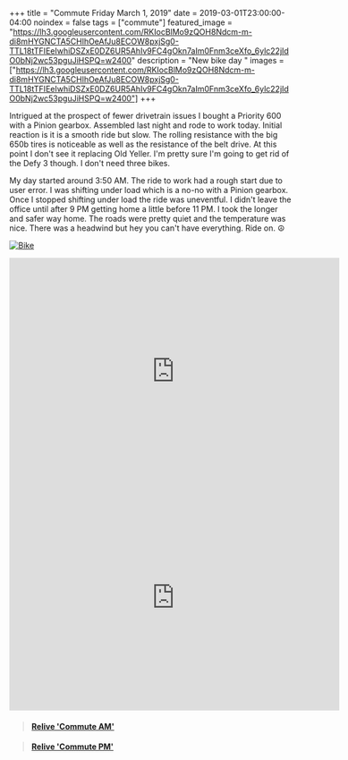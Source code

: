+++
title =  "Commute Friday March 1, 2019"
date = 2019-03-01T23:00:00-04:00
noindex = false
tags = ["commute"]
featured_image = "https://lh3.googleusercontent.com/RKIocBlMo9zQOH8Ndcm-m-di8mHYGNCTA5CHlhOeAfJu8ECOW8pxjSg0-TTL18tTFIEeIwhiDSZxE0DZ6UR5AhIv9FC4gOkn7aIm0Fnm3ceXfo_6ylc22jIdO0bNj2wc53pguJiHSPQ=w2400"
description = "New bike day "
images = ["https://lh3.googleusercontent.com/RKIocBlMo9zQOH8Ndcm-m-di8mHYGNCTA5CHlhOeAfJu8ECOW8pxjSg0-TTL18tTFIEeIwhiDSZxE0DZ6UR5AhIv9FC4gOkn7aIm0Fnm3ceXfo_6ylc22jIdO0bNj2wc53pguJiHSPQ=w2400"]
+++

Intrigued at the prospect of fewer drivetrain issues I bought a Priority 600 with a Pinion gearbox. Assembled last night and rode to work today. Initial reaction is it is a smooth ride but slow. The rolling resistance with the big 650b tires is noticeable as well as the resistance of the belt drive. At this point I don't see it replacing Old Yeller. I'm pretty sure I'm going to get rid of the Defy 3 though. I don't need three bikes.

My day started around 3:50 AM. The ride to work had a rough start due to user error. I was shifting under load which is a no-no with a Pinion gearbox. Once I stopped shifting under load the ride was uneventful. I didn't leave the office until after 9 PM getting home a little before 11 PM. I took the longer and safer way home. The roads were pretty quiet and the temperature was nice. There was a headwind but hey you can't have everything. Ride on. ☮

[![Bike](https://lh3.googleusercontent.com/Cz2BO07a4dcv6FxXGzlePov9Y1V9dlQm0kHJEhd-xtkm7msj_x-75k70jvyf4btQrmtH4V8nSzWfYw2V6sJhH8KmEj6kPJia9M_Wt7i2tvAU6mzMrnATpRQQ6givE8V4zaU0a1MhsNM=w2400)](https://lh3.googleusercontent.com/Cz2BO07a4dcv6FxXGzlePov9Y1V9dlQm0kHJEhd-xtkm7msj_x-75k70jvyf4btQrmtH4V8nSzWfYw2V6sJhH8KmEj6kPJia9M_Wt7i2tvAU6mzMrnATpRQQ6givE8V4zaU0a1MhsNM=w2400)


<iframe height='405' width='590' frameborder='0' allowtransparency='true' scrolling='no' src='https://www.strava.com/activities/2183353870/embed/3a2cbac47a646ff6cf2377773ee2a735ee940f42'></iframe>


<iframe height='405' width='590' frameborder='0' allowtransparency='true' scrolling='no' src='https://www.strava.com/activities/2184855184/embed/cefe0b5760cb23ae017a499f311e6e4a3f0b2834'></iframe>

<blockquote class="embedly-card" data-card-controls="0" data-card-key="f1631a41cb254ca5b035dc5747a5bd75"><h4><a href="https://www.relive.cc/view/2183353870?r=embed-site">Relive 'Commute AM'</a></h4></blockquote>
        <script async src="https://cdn.embedly.com/widgets/platform.js" charset="UTF-8"></script>

<blockquote class="embedly-card" data-card-controls="0" data-card-key="f1631a41cb254ca5b035dc5747a5bd75"><h4><a href="https://www.relive.cc/view/2184855184?r=embed-site">Relive 'Commute PM'</a></h4></blockquote>
        <script async src="https://cdn.embedly.com/widgets/platform.js" charset="UTF-8"></script>
